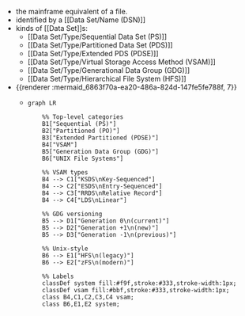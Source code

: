 - the mainframe equivalent of a file.
- identified by a [[Data Set/Name (DSN)]]
- kinds of [[Data Set]]s:
	- [[Data Set/Type/Sequential Data Set (PS)]]
	- [[Data Set/Type/Partitioned Data Set (PDS)]]
	- [[Data Set/Type/Extended PDS (PDSE)]]
	- [[Data Set/Type/Virtual Storage Access Method (VSAM)]]
	- [[Data Set/Type/Generational Data Group (GDG)]]
	- [[Data Set/Type/Hierarchical File System (HFS)]]
- {{renderer :mermaid_6863f70a-ea20-486a-824d-147fe5fe788f, 7}}
	- ```mermaid
	  graph LR
	  
	      %% Top-level categories
	      B1["Sequential (PS)"]
	      B2["Partitioned (PO)"]
	      B3["Extended Partitioned (PDSE)"]
	      B4["VSAM"]
	      B5["Generation Data Group (GDG)"]
	      B6["UNIX File Systems"]
	  
	      %% VSAM types
	      B4 --> C1["KSDS\nKey-Sequenced"]
	      B4 --> C2["ESDS\nEntry-Sequenced"]
	      B4 --> C3["RRDS\nRelative Record"]
	      B4 --> C4["LDS\nLinear"]
	  
	      %% GDG versioning
	      B5 --> D1["Generation 0\n(current)"]
	      B5 --> D2["Generation +1\n(new)"]
	      B5 --> D3["Generation -1\n(previous)"]
	  
	      %% Unix-style
	      B6 --> E1["HFS\n(legacy)"]
	      B6 --> E2["zFS\n(modern)"]
	  
	      %% Labels
	      classDef system fill:#f9f,stroke:#333,stroke-width:1px;
	      classDef vsam fill:#bbf,stroke:#333,stroke-width:1px;
	      class B4,C1,C2,C3,C4 vsam;
	      class B6,E1,E2 system;
	  
	  ```